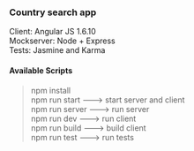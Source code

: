 ### Country search app

Client: Angular JS 1.6.10<br />
Mockserver: Node + Express<br />
Tests: Jasmine and Karma<br />

#### Available Scripts

> npm install<br />
> npm run start ---> start server and client<br />
> npm run server ---> run server<br />
> npm run dev ---> run client<br />
> npm run build ---> build client<br />
> npm run test ---> run tests<br />
